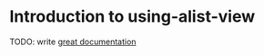 # Introduction to using-alist-view

TODO: write [great documentation](http://jacobian.org/writing/what-to-write/)
